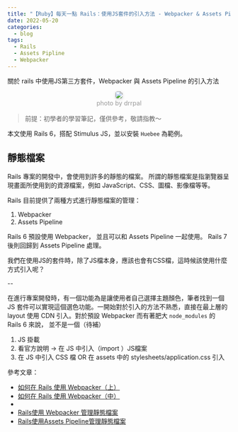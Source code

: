 ```yaml
---
title: "【Ruby】每天一點 Rails：使用JS套件的引入方法 - Webpacker & Assets Pipeline "
date: 2022-05-20
categories:
  - blog
tags:
  - Rails
  - Assets Pipline
  - Webpacker
---
```


 關於 rails 中使用JS第三方套件，Webpacker 與 Assets Pipeline 的引入方法

<center>
    <img style="border-radius: 0.3125em;
    box-shadow: 0 2px 4px 0 rgba(34,36,38,.12),0 2px 10px 0 rgba(34,36,38,.08);" 
    src="https://miro.medium.com/max/1400/0*w2HdkZxq7ABkKPrO.jpeg">
    <br>
    <div style="color:orange;
    display: inline-block;
    color: #999;
    padding: 2px; font-size:14px">photo by drrpal</div>
</center>

> 前提：初學者的學習筆記，僅供參考，敬請指教～

本文使用 Rails 6，搭配 Stimulus JS，並以安裝 `Huebee` 為範例。

## 靜態檔案
Rails 專案的開發中，會使用到許多的靜態的檔案。
所謂的靜態檔案是指瀏覽器呈現畫面所使用到的資源檔案，例如 JavaScript、CSS、圖檔、影像檔等等。

Rails 目前提供了兩種方式進行靜態檔案的管理：

1. Webpacker
2. Assets Pipeline

Rails 6 預設使用 Webpacker， 並且可以和 Assets Pipeline 一起使用。 Rails 7 後則回歸到 Assets Pipeline 處理。

我們在使用JS的套件時，除了JS檔本身，應該也會有CSS檔，這時候該使用什麼方式引入呢？

--

在進行專案開發時，有一個功能為是讓使用者自己選擇主題顏色，筆者找到一個 JS 套件可以實現這個選色功能。一開始對於引入的方法不熟悉，直接在最上層的 layout 使用 CDN 引入。對於預設 Webpacker 而有著肥大 `node_modules` 的 Rails 6 來說， 並不是一個（待補）

1. JS 掛載
2. 看官方說明 -> 在 JS 中引入（import ）JS檔案
3. 在 JS 中引入 CSS 檔 OR 在 assets 中的 stylesheets/application.css 引入





參考文章：
+ [如何在 Rails 使用 Webpacker（上）](https://kaochenlong.com/2019/11/21/webpacker-with-rails-part-1/)
+ [如何在 Rails 使用 Webpacker（中）](https://kaochenlong.com/2019/11/22/webpacker-with-rails-part-2/)
+ 
+ [Rails使用 Webpacker 管理靜態檔案](https://blog.wells.tw/posts/Rails%E4%BD%BF%E7%94%A8Webpacker%E7%AE%A1%E7%90%86%E9%9D%9C%E6%85%8B%E6%AA%94%E6%A1%88/)
+ [Rails使用Assets Pipeline管理靜態檔案](https://blog.wells.tw/posts/Rails%E4%BD%BF%E7%94%A8Assets-Pipeline%E7%AE%A1%E7%90%86%E9%9D%9C%E6%85%8B%E6%AA%94%E6%A1%88/)

